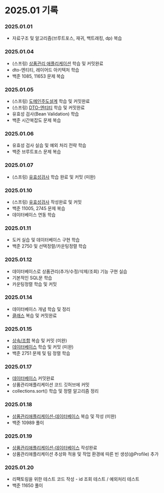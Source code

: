 # 2025.01 기록</br>
### 2025.01.01
* 자료구조 및 알고리즘(브루트포스, 재귀, 백트래킹, dp) 복습

### 2025.01.04
* (스프링) [상품관리 애플리케이션](https://github.com/dbalsk/TIL/blob/main/SpringBoot/%EC%83%81%ED%92%88%EA%B4%80%EB%A6%AC%EC%95%A0%ED%94%8C%EB%A6%AC%EC%BC%80%EC%9D%B4%EC%85%98.md) 학습 및 커밋완료
* dto-엔티티, 레이어드 아키텍처 학습 
* 백준 1085, 11653 문제 복습

### 2025.01.05
* (스프링) [도메인주도설계](https://github.com/dbalsk/TIL/blob/main/SpringBoot/%EB%8F%84%EB%A9%94%EC%9D%B8%EC%A3%BC%EB%8F%84%EC%84%A4%EA%B3%84.md) 학습 및 커밋완료
* (스프링) [DTO-엔티티](https://github.com/dbalsk/TIL/blob/main/SpringBoot/Dto-%EC%97%94%ED%8B%B0%ED%8B%B0.md) 학습 및 커밋완료
* 유효성 검사(Bean Validation) 학습
* 백준 시간복잡도 문제 복습

### 2025.01.06
* 유효성 검사 실습 및 예외 처리 전략 학습
* 백준 브루트포스 문제 복습

### 2025.01.07
* (스프링) [유효성검사](https://github.com/dbalsk/TIL/blob/main/SpringBoot/%EC%9C%A0%ED%9A%A8%EC%84%B1%EA%B2%80%EC%82%AC.md) 학습 완료 및 커밋 (미완)

### 2025.01.10
* (스프링) [유효성검사]( ttps://github.com/dbalsk/TIL/blob/main/SpringBoot/%EC%9C%A0%ED%9A%A8%EC%84%B1%EA%B2%80%EC%82%AC.md) 작성완료 및 커밋
* 백준 11005, 2745 문제 복습
* 데이터베이스 연동 학습 

### 2025.01.11
* 도커 실습 및 데이터베이스 구현 학습
* 백준 2750 및 선택정렬/카운팅정렬 학습

### 2025.01.12
* 데이터베이스로 상품관리(추가/수정/삭제/조회) 기능 구현 실습
* 기본적인 SQL문 학습
* 카운팅정렬 학습 및 커밋

### 2025.01.14
* 데이터베이스 개념 학습 및 정리
* [클래스](https://github.com/dbalsk/TIL/blob/main/JAVA/%ED%81%B4%EB%9E%98%EC%8A%A4.md) 복습 및 커밋완료

### 2025.01.15
* [상속/조합](https://github.com/dbalsk/TIL/blob/main/JAVA/%EC%83%81%EC%86%8D-%EC%A1%B0%ED%95%A9.md) 복습 및 커밋 (미완)
* [데이터베이스](https://github.com/dbalsk/TIL/blob/main/DataBase/%EB%8D%B0%EC%9D%B4%ED%84%B0%EB%B2%A0%EC%9D%B4%EC%8A%A4.md) 학습 및 커밋 (미완)
* 백준 2751 문제 및 팀 정렬 학습 

### 2025.01.17
* [데이터베이스](https://github.com/dbalsk/TIL/blob/main/DataBase/%EB%8D%B0%EC%9D%B4%ED%84%B0%EB%B2%A0%EC%9D%B4%EC%8A%A4.md) 커밋완료
* 상품관리애플리케이션 코드 깃허브에 커밋
* collections.sort() 학습 및 정렬 알고리즘 정리

### 2025.01.18
* [상품관리애플리케이션-데이터베이스](https://github.com/dbalsk/TIL/blob/main/DataBase/%EC%83%81%ED%92%88%EA%B4%80%EB%A6%AC%EC%95%A0%ED%94%8C%EB%A6%AC%EC%BC%80%EC%9D%B4%EC%85%98_DB.md) 복습 및 작성 (미완)
* 백준 10989 풀이 

### 2025.01.19
* [상품관리애플리케이션-데이터베이스](https://github.com/dbalsk/TIL/blob/main/DataBase/%EC%83%81%ED%92%88%EA%B4%80%EB%A6%AC%EC%95%A0%ED%94%8C%EB%A6%AC%EC%BC%80%EC%9D%B4%EC%85%98_DB.md) 작성완료
* 상품관리애플리케이션 추상화 적용 및 작업 환경에 따른 빈 생성(@Profile) 추가

### 2025.01.20
* 리팩토링을 위한 테스트 코드 작성 - id 조회 테스트 / 예외처리 테스트
* 백준 11650 풀이 
